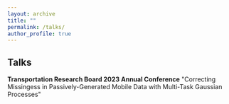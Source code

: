 ```yaml
---
layout: archive
title: ""
permalink: /talks/
author_profile: true
---
```


## Talks
**Transportation Research Board 2023 Annual Conference**
"Correcting Missingess in Passively-Generated Mobile Data with Multi-Task Gaussian Processes"
